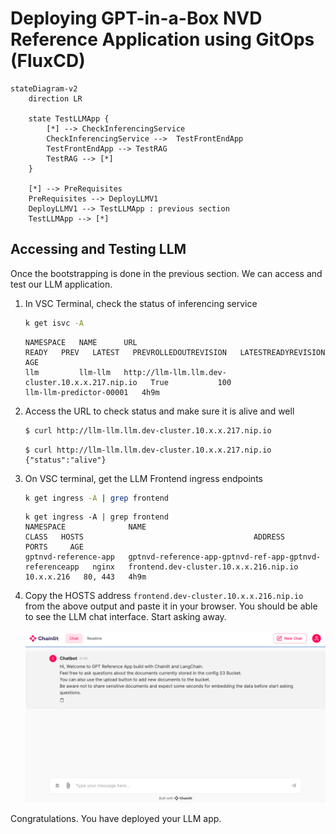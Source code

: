# Deploying GPT-in-a-Box NVD Reference Application using GitOps (FluxCD)

```mermaid
stateDiagram-v2
    direction LR
    
    state TestLLMApp {
        [*] --> CheckInferencingService
        CheckInferencingService -->  TestFrontEndApp
        TestFrontEndApp --> TestRAG
        TestRAG --> [*]
    }

    [*] --> PreRequisites
    PreRequisites --> DeployLLMV1 
    DeployLLMV1 --> TestLLMApp : previous section
    TestLLMApp --> [*]
```


## Accessing and Testing LLM

Once the bootstrapping is done in the previous section. We can access and test our LLM application.

1. In VSC Terminal, check the status of inferencing service
   
    ```bash
    k get isvc -A
    ```
    ``` { .text .no-copy }
    NAMESPACE   NAME      URL                                                READY   PREV   LATEST   PREVROLLEDOUTREVISION   LATESTREADYREVISION       AGE
    llm         llm-llm   http://llm-llm.llm.dev-cluster.10.x.x.217.nip.io   True           100                              llm-llm-predictor-00001   4h9m
    ```

2. Access the URL to check status and make sure it is alive and well 
   
    ```bash
    $ curl http://llm-llm.llm.dev-cluster.10.x.x.217.nip.io
    ```
    ``` { .text .no-copy }
    $ curl http://llm-llm.llm.dev-cluster.10.x.x.217.nip.io
    {"status":"alive"} 
    ```
   
3. On VSC terminal, get the LLM Frontend ingress endpoints
   
    ```bash
    k get ingress -A | grep frontend
    ```

    ``` { .text .no-copy }
    k get ingress -A | grep frontend
    NAMESPACE              NAME                                                      CLASS   HOSTS                                      ADDRESS        PORTS     AGE
    gptnvd-reference-app   gptnvd-reference-app-gptnvd-ref-app-gptnvd-referenceapp   nginx   frontend.dev-cluster.10.x.x.216.nip.io   10.x.x.216   80, 443   4h9m      
    ```

4. Copy the HOSTS address ``frontend.dev-cluster.10.x.x.216.nip.io `` from the above output and paste it in your browser. You should be able to see the LLM chat interface. Start asking away. 
   
    ![](images/llm_fe.png)

Congratulations. You have deployed your LLM app. 